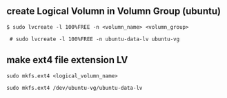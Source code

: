 ## create Logical Volumn in Volumn Group (ubuntu)



```
$ sudo lvcreate -l 100%FREE -n <volumn_name> <volumn_group>
```

```
 # sudo lvcreate -l 100%FREE -n ubuntu-data-lv ubuntu-vg

```
## make ext4 file extension LV
```
sudo mkfs.ext4 <logical_volumn_name>
```

```
sudo mkfs.ext4 /dev/ubuntu-vg/ubuntu-data-lv
```
